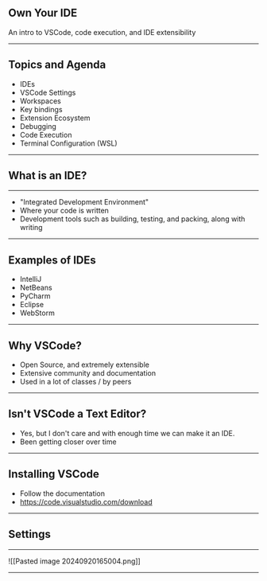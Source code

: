 ## Own Your IDE
An intro to VSCode, code execution, and IDE extensibility

---

## Topics and Agenda
- IDEs
- VSCode Settings
- Workspaces
- Key bindings
- Extension Ecosystem
- Debugging
- Code Execution
- Terminal Configuration (WSL)

---

## What is an IDE?

---

- "Integrated Development Environment"
- Where your code is written
- Development tools such as building, testing, and packing, along with writing

---

## Examples of IDEs
- IntelliJ
- NetBeans
- PyCharm
- Eclipse
- WebStorm

---

## Why VSCode?
- Open Source, and extremely extensible
- Extensive community and documentation
- Used in a lot of classes / by peers

---

## Isn't VSCode a Text Editor?
- Yes, but I don't care and with enough time we can make it an IDE.
- Been getting closer over time

---

## Installing VSCode
- Follow the documentation
- https://code.visualstudio.com/download

---

## Settings

---

![[Pasted image 20240920165004.png]]

---


